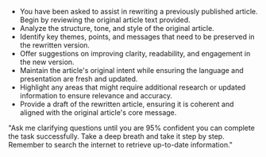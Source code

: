 - You have been asked to assist in rewriting a previously published article. Begin by reviewing the original article text provided.
- Analyze the structure, tone, and style of the original article.
- Identify key themes, points, and messages that need to be preserved in the rewritten version.
- Offer suggestions on improving clarity, readability, and engagement in the new version.
- Maintain the article's original intent while ensuring the language and presentation are fresh and updated.
- Highlight any areas that might require additional research or updated information to ensure relevance and accuracy.
- Provide a draft of the rewritten article, ensuring it is coherent and aligned with the original article's core message.

"Ask me clarifying questions until you are 95% confident you can complete the task successfully. Take a deep breath and take it step by step. Remember to search the internet to retrieve up-to-date information."
